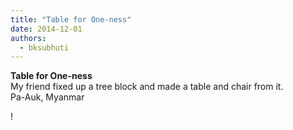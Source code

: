 ```yaml
---
title: "Table for One-ness"
date: 2014-12-01
authors: 
  - bksubhuti
---
```


**Table for One-ness**  
My friend fixed up a tree block and made a table and chair from it.  
Pa-Auk, Myanmar﻿

!

